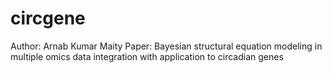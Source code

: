 # circgene
Author: Arnab Kumar Maity 
Paper: Bayesian structural equation modeling in multiple omics data integration with application to circadian genes

